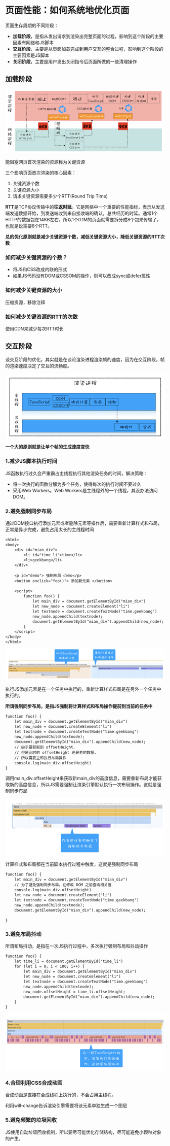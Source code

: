# 页面性能：如何系统地优化页面

页面生存周期的不同阶段：  
- **加载阶段**，是指从发出请求到渲染出完整页面的过程，影响到这个阶段的主要因素有网络和JS脚本
- **交互阶段**，主要是从页面加载完成到用户交互的整合过程，影响到这个阶段的主要因素是JS脚本
- **关闭阶段**，主要是用户发出关闭指令后页面所做的一些清理操作

## 加载阶段
![](img/加载阶段.png)  

能阻塞网页首次渲染的资源称为关键资源  

三个影响页面首次渲染的核心因素：  
1. 关键资源个数
2. 关键资源大小
3. 请求关键资源需要多少个RTT(Round Trip Time)  

**RTT**是TCP协议传输中的**往返时延**。它是网络中一个重要的性能指标，表示从发送端发送数据开始，到发送端收到来自接收端的确认，总共经历的时延。通常1个HTTP的数据包在14KB左右，所以1个0.1M的页面就需要拆分成8个包来传输了，也就是说需要8个RTT。  

**总的优化原则就是减少关键资源个数，减低关键资源大小，降低关键资源的RTT次数**  

### 如何减少关键资源的个数？
- 将JS和CSS改成内联的形式
- 如果JS代码没有DOM或CSSOM的操作，则可以改成sync或defer属性

### 如何减少关键资源的大小
压缩资源，移除注释

### 如何减少关键资源的RTT的次数
使用CDN来减少每次RTT时长


## 交互阶段
谈交互阶段的优化，其实就是在谈论渲染进程渲染帧的速度，因为在交互阶段，帧的渲染速度决定了交互的流畅度。  

![](img/交互阶段.png)  

**一个大的原则就是让单个帧的生成速度变快**  

### 1.减少JS脚本执行时间
JS函数执行过久会严重霸占主线程执行其他渲染任务的时间，解决策略：  

- 将一次执行的函数分解为多个任务，使得每次的执行时间不要过久
- 采用Web Workers。Web Workers是主线程外的一个线程，其没办法访问DOM。

### 2.避免强制同步布局
通过DOM接口执行添加元素或者删除元素等操作后，需要重新计算样式和布局，正常是异步完成，避免占用太长的主线程时间

```
<html>
<body>
    <div id="mian_div">
        <li id="time_li">time</li>
        <li>geekbang</li>
    </div>

    <p id="demo"> 强制布局 demo</p>
    <button onclick="foo()"> 添加新元素 </button>

    <script>
        function foo() {
            let main_div = document.getElementById("mian_div")      
            let new_node = document.createElement("li")
            let textnode = document.createTextNode("time.geekbang")
            new_node.appendChild(textnode);
            document.getElementById("mian_div").appendChild(new_node);
        }
    </script>
</body>
</html>

```
![](img/正常执行.png)  

执行JS添加元素是在一个任务中执行的，重新计算样式布局是在另外一个任务中执行的。  

**所谓强制同步布局，是指JS强制将计算样式和布局操作提前到当前的任务中**  

```
function foo() {
    let main_div = document.getElementById("mian_div")
    let new_node = document.createElement("li")
    let textnode = document.createTextNode("time.geekbang")
    new_node.appendChild(textnode);
    document.getElementById("mian_div").appendChild(new_node);
    // 由于要获取到 offsetHeight，
    // 但是此时的 offsetHeight 还是老的数据，
    // 所以需要立即执行布局操作
    console.log(main_div.offsetHeight)
}

```
调用main_div.offsetHeight来获取新main_div的高度信息，需要重新布局才能获取新的高度信息，所以JS需要强制让渲染引擎默认执行一次布局操作。这就是强制同步布局  

![](img/强制同步布局.png)  

计算样式和布局都在当前脚本执行过程中触发，这就是强制同步布局  

```
function foo() {
    let main_div = document.getElementById("mian_div")
    // 为了避免强制同步布局，在修改 DOM 之前查询相关值
    console.log(main_div.offsetHeight)
    let new_node = document.createElement("li")
    let textnode = document.createTextNode("time.geekbang")
    new_node.appendChild(textnode);
    document.getElementById("mian_div").appendChild(new_node);
    
}

```

### 3.避免布局抖动
所谓布局抖动，是指在一次JS执行过程中，多次执行强制布局和抖动操作  

```
function foo() {
    let time_li = document.getElementById("time_li")
    for (let i = 0; i < 100; i++) {
        let main_div = document.getElementById("mian_div")
        let new_node = document.createElement("li")
        let textnode = document.createTextNode("time.geekbang")
        new_node.appendChild(textnode);
        new_node.offsetHeight = time_li.offsetHeight;
        document.getElementById("mian_div").appendChild(new_node);
    }
}

```
![](img/布局抖动.png)

### 4.合理利用CSS合成动画
合成动画是直接在合成线程上执行的，不会占用主线程。  

利用will-change告诉渲染引擎需要将该元素单独生成一个图层

### 5.避免频繁的垃圾回收
JS使用自动垃圾回收机制，所以要尽可能优化存储结构，尽可能避免小颗粒对象的产生。
